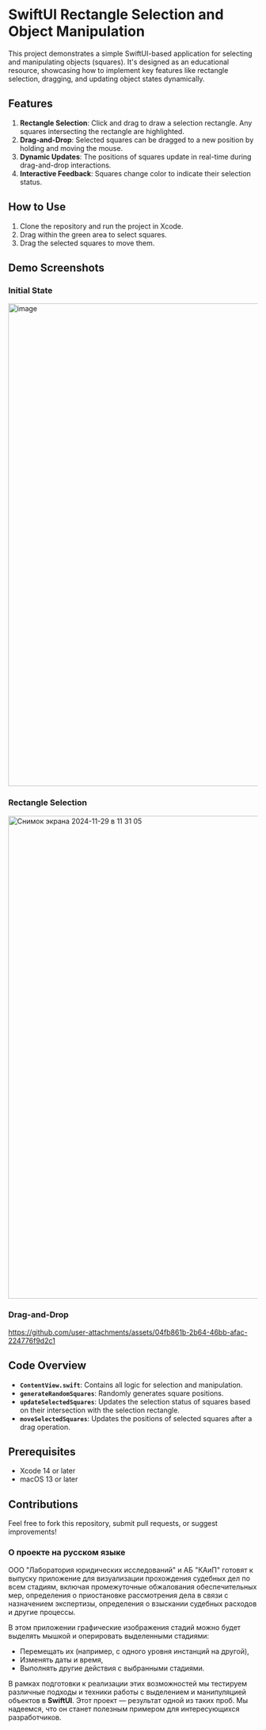 # SwiftUI Rectangle Selection and Object Manipulation

This project demonstrates a simple SwiftUI-based application for selecting and manipulating objects (squares). It's designed as an educational resource, showcasing how to implement key features like rectangle selection, dragging, and updating object states dynamically.

## Features
1. **Rectangle Selection**: Click and drag to draw a selection rectangle. Any squares intersecting the rectangle are highlighted.
2. **Drag-and-Drop**: Selected squares can be dragged to a new position by holding and moving the mouse.
3. **Dynamic Updates**: The positions of squares update in real-time during drag-and-drop interactions.
4. **Interactive Feedback**: Squares change color to indicate their selection status.

## How to Use
1. Clone the repository and run the project in Xcode.
2. Drag within the green area to select squares.
3. Drag the selected squares to move them.

## Demo Screenshots
### Initial State

<img width="973" alt="image" src="https://github.com/user-attachments/assets/434339ff-75b4-426b-adf3-2d472d1e8b3e">

### Rectangle Selection

<img width="973" alt="Снимок экрана 2024-11-29 в 11 31 05" src="https://github.com/user-attachments/assets/a0ace3d2-9f5f-4837-a77f-9983137a1b68">


### Drag-and-Drop

https://github.com/user-attachments/assets/04fb861b-2b64-46bb-afac-224776f9d2c1



## Code Overview
- **`ContentView.swift`**: Contains all logic for selection and manipulation.
- **`generateRandomSquares`**: Randomly generates square positions.
- **`updateSelectedSquares`**: Updates the selection status of squares based on their intersection with the selection rectangle.
- **`moveSelectedSquares`**: Updates the positions of selected squares after a drag operation.

## Prerequisites
- Xcode 14 or later
- macOS 13 or later

## Contributions
Feel free to fork this repository, submit pull requests, or suggest improvements!

### О проекте на русском языке  

ООО "Лаборатория юридических исследований" и АБ "КАиП" готовят к выпуску приложение для визуализации прохождения судебных дел по всем стадиям, включая промежуточные обжалования обеспечительных мер, определения о приостановке рассмотрения дела в связи с назначением экспертизы, определения о взыскании судебных расходов и другие процессы.  

В этом приложении графические изображения стадий можно будет выделять мышкой и оперировать выделенными стадиями:  
- Перемещать их (например, с одного уровня инстанций на другой),  
- Изменять даты и время,  
- Выполнять другие действия с выбранными стадиями.  

В рамках подготовки к реализации этих возможностей мы тестируем различные подходы и техники работы с выделением и манипуляцией объектов в **SwiftUI**. Этот проект — результат одной из таких проб. Мы надеемся, что он станет полезным примером для интересующихся разработчиков.
